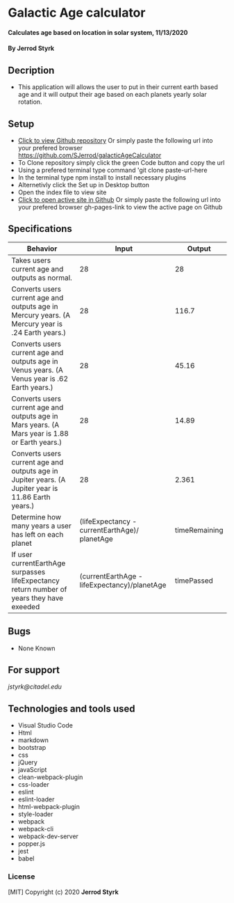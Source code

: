 # **Galactic Age calculator**

#### Calculates age based on location in solar system, 11/13/2020

#### **By Jerrod Styrk**

## Decription
- This application will allows the user to put in their current earth based age and it will output their age based on each planets yearly solar rotation.

## Setup

- [Click to view Github repository](https://github.com/SJerrod/galacticAgeCalculator) Or simply paste the following url into your prefered browser https://github.com/SJerrod/galacticAgeCalculator
- To Clone repository simply click the green Code button and copy the url
- Using a prefered terminal type command 'git clone paste-url-here
- In the terminal type npm install to install necessary plugins 
- Alternetivly click the Set up in Desktop button
- Open the index file to view site
- [Click to open active site in Github](gh-pages-link) Or simply paste the following url into your prefered browser gh-pages-link to view the active page on Github

## Specifications

| Behavior                                                        | Input     | Output    |
| --------------------------------------------------------------- | --------- | --------- |
| Takes users current age and outputs as normal. | 28 | 28 |
| Converts users current age and outputs age in Mercury years. (A Mercury year is .24 Earth years.) | 28 | 116.7 |
| Converts users current age and outputs age in Venus years. (A Venus year is .62 Earth years.) | 28 | 45.16 |
| Converts users current age and outputs age in Mars years. (A Mars year is 1.88 or Earth years.) | 28 | 14.89 |
| Converts users current age and outputs age in Jupiter years. (A Jupiter year is 11.86 Earth years.) | 28 | 2.361 |
| Determine how many years a user has left on each planet | (lifeExpectancy - currentEarthAge)/ planetAge | timeRemaining |
| If user currentEarthAge surpasses lifeExpectancy return number of years they have exeeded | (currentEarthAge - lifeExpectancy)/planetAge | timePassed | 


## Bugs

* None Known

## For support

_jstyrk@citadel.edu_

## Technologies and tools used

- Visual Studio Code
- Html
- markdown
- bootstrap
- css
- jQuery
- javaScript
- clean-webpack-plugin
- css-loader
- eslint
- eslint-loader
- html-webpack-plugin
- style-loader
- webpack
- webpack-cli
- webpack-dev-server
- popper.js
- jest
- babel

### License

[MIT] Copyright (c) 2020 **Jerrod Styrk**